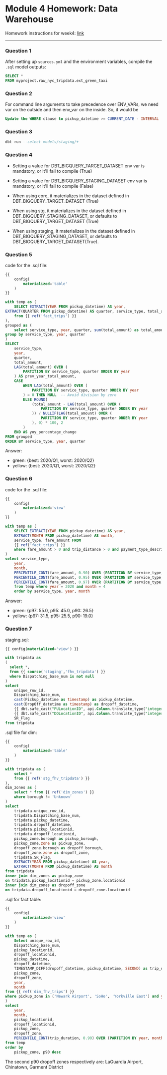 # Module 4 Homework: Data Warehouse

Homework instructions for week4: [link](https://github.com/DataTalksClub/data-engineering-zoomcamp/blob/main/cohorts/2025/04-analytics-engineering/homework.md)

---

### Question 1

After setting up `sources.yml` and the environment variables, compile the `.sql` model outputs:

```sql
SELECT *
FROM myproject.raw_nyc_tripdata.ext_green_taxi
```

### Question 2

For command line arguments to take precedence over ENV_VARs, we need var on the outside and then env_var on the inside. So, it would be

```sql
Update the WHERE clause to pickup_datetime >= CURRENT_DATE - INTERVAL '{{ var("days_back", env_var("DAYS_BACK", "30")) }}' DAY.
```

### Question 3

```sql
dbt run --select models/staging/+
```

### Question 4

- Setting a value for DBT_BIGQUERY_TARGET_DATASET env var is mandatory, or it'll fail to compile (True)

- Setting a value for DBT_BIGQUERY_STAGING_DATASET env var is mandatory, or it'll fail to compile (False)

- When using core, it materializes in the dataset defined in DBT_BIGQUERY_TARGET_DATASET (True)

- When using stg, it materializes in the dataset defined in DBT_BIGQUERY_STAGING_DATASET, or defaults to DBT_BIGQUERY_TARGET_DATASET (True)

- When using staging, it materializes in the dataset defined in DBT_BIGQUERY_STAGING_DATASET, or defaults to DBT_BIGQUERY_TARGET_DATASET(True).

### Question 5

code for the .sql file:
```sql
{{
    config(
        materialized='table'
    )
}}

with temp as (
    SELECT EXTRACT(YEAR FROM pickup_datetime) AS year, 
EXTRACT(QUARTER FROM pickup_datetime) AS quarter, service_type, total_amount
    from {{ ref('fact_trips') }}
),
grouped as (
    select service_type, year, quarter, sum(total_amount) as total_amount from temp
group by service_type, year, quarter
)
SELECT 
    service_type,
    year,
    quarter,
    total_amount,
    LAG(total_amount) OVER (
        PARTITION BY service_type, quarter ORDER BY year
    ) AS prev_year_total_amount,
    CASE 
        WHEN LAG(total_amount) OVER (
            PARTITION BY service_type, quarter ORDER BY year
        ) = 0 THEN NULL  -- Avoid division by zero
        ELSE ROUND(
            (total_amount - LAG(total_amount) OVER (
                PARTITION BY service_type, quarter ORDER BY year
            )) / NULLIF(LAG(total_amount) OVER (
                PARTITION BY service_type, quarter ORDER BY year
            ), 0) * 100, 2
        )
    END AS yoy_percentage_change
FROM grouped
ORDER BY service_type, year, quarter
```

Answer: 
- green: {best: 2020/Q1, worst: 2020/Q2}
- yellow: {best: 2020/Q1, worst: 2020/Q2}

### Question 6

code for the .sql file:
```sql
{{
    config(
        materialized='view'
    )
}}

with temp as (
    SELECT EXTRACT(YEAR FROM pickup_datetime) AS year, 
    EXTRACT(MONTH FROM pickup_datetime) AS month, 
    service_type, fare_amount FROM
    {{ ref('fact_trips') }}
    where fare_amount > 0 and trip_distance > 0 and payment_type_description in ('Cash', 'Credit card')
)
select service_type,
    year,
    month,
    PERCENTILE_CONT(fare_amount, 0.90) OVER (PARTITION BY service_type, year, month) AS p90,
    PERCENTILE_CONT(fare_amount, 0.95) OVER (PARTITION BY service_type, year, month) AS p95,
    PERCENTILE_CONT(fare_amount, 0.97) OVER (PARTITION BY service_type, year, month) AS p97
    from temp where year = 2020 and month = 4
    order by service_type, year, month
```

Answer: 
- green: {p97: 55.0, p95: 45.0, p90: 26.5}
- yellow: {p97: 31.5, p95: 25.5, p90: 19.0}

### Question 7

staging.sql:
```sql
{{ config(materialized='view') }}

with tripdata as 
(
  select *,
  from {{ source('staging','fhv_tripdata') }}
  where Dispatching_base_num is not null 
)
select
    unique_row_id,
    Dispatching_base_num,
    cast(Pickup_datetime as timestamp) as pickup_datetime,
    cast(DropOff_datetime as timestamp) as dropoff_datetime,
    {{ dbt.safe_cast("PULocationID", api.Column.translate_type("integer")) }} as pickup_locationid,
    {{ dbt.safe_cast("DOLocationID", api.Column.translate_type("integer")) }} as dropoff_locationid,
    SR_Flag
from tripdata
```

.sql file for dim:
```sql
{{
    config(
        materialized='table'
    )
}}

with tripdata as (
    select *
    from {{ ref('stg_fhv_tripdata') }}
), 
dim_zones as (
    select * from {{ ref('dim_zones') }}
    where borough != 'Unknown'
)
select
    tripdata.unique_row_id,
    tripdata.Dispatching_base_num,
    tripdata.pickup_datetime,
    tripdata.dropoff_datetime,
    tripdata.pickup_locationid,
    tripdata.dropoff_locationid,
    pickup_zone.borough as pickup_borough, 
    pickup_zone.zone as pickup_zone,
    dropoff_zone.borough as dropoff_borough, 
    dropoff_zone.zone as dropoff_zone,
    tripdata.SR_Flag,
    EXTRACT(YEAR FROM pickup_datetime) AS year, 
    EXTRACT(MONTH FROM pickup_datetime) AS month
from tripdata
inner join dim_zones as pickup_zone
on tripdata.pickup_locationid = pickup_zone.locationid
inner join dim_zones as dropoff_zone
on tripdata.dropoff_locationid = dropoff_zone.locationid
```

.sql for fact table:
```sql
{{
    config(
        materialized='view'
    )
}}

with temp as (
    Select unique_row_id,
    Dispatching_base_num,
    pickup_locationid,
    dropoff_locationid,
    pickup_datetime,
    dropoff_datetime,
    TIMESTAMP_DIFF(dropoff_datetime, pickup_datetime, SECOND) as trip_duration,
    pickup_zone,
    dropoff_zone,
    year,
    month
from {{ ref('dim_fhv_trips') }}
where pickup_zone in ('Newark Airport', 'SoHo', 'Yorkville East') and year = 2019 and month = 11
)
select 
    year, 
    month,
    pickup_locationid,
    dropoff_locationid,
    pickup_zone,
    dropoff_zone,
    PERCENTILE_CONT(trip_duration, 0.90) OVER (PARTITION BY year, month, pickup_locationid, dropoff_locationid) as p90
from temp
order by
    pickup_zone, p90 desc
```

The second p90 dropoff zones respectively are: LaGuardia Airport, Chinatown, Garment District
